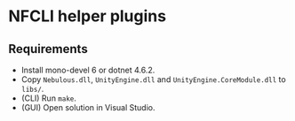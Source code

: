 # NFCLI helper plugins

## Requirements

- Install mono-devel 6 or dotnet 4.6.2.
- Copy `Nebulous.dll`, `UnityEngine.dll` and `UnityEngine.CoreModule.dll` to `libs/`.
- (CLI) Run `make`.
- (GUI) Open solution in Visual Studio.
